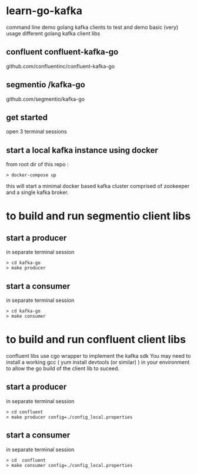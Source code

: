 # learn-go-kafka

command line demo golang kafka clients to test and demo basic (very) usage different golang kafka client libs 

## confluent  confluent-kafka-go 
github.com/confluentinc/confluent-kafka-go 

## segmentio /kafka-go 
github.com/segmentio/kafka-go 


## get started

open 3 terminal sessions

## start a local kafka instance using docker 
from root dir of this repo :

`> docker-compose up`

this will start a minimal docker based kafka cluster comprised of zookeeper and a single kafka broker.

# to build and run segmentio client libs 
## start a producer
in separate terminal session
```
> cd kafka-go 
> make producer   
```

## start a consumer
in separate terminal session

```
> cd kafka-go 
> make consumer   
```


# to build and run confluent client libs
confluent libs use cgo wrapper to implement the kafka sdk 
You may need to install a working gcc ( yum install devtools (or similar)  )  in your environment to allow the go build of the client lib to suceed. 

## start a producer
in separate terminal session

``` 
> cd confluent 
> make producer config=./config_local.properties
```

## start a consumer
in separate terminal session


``` 
> cd  confluent 
> make consumer config=./config_local.properties
```
